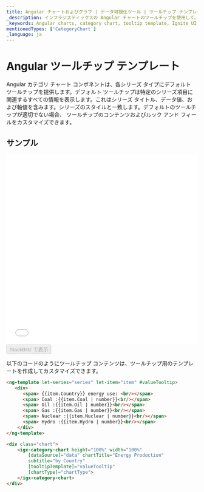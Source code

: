 ```yaml
---
title: Angular チャートおよびグラフ | データ可視化ツール | ツールチップ テンプレート | インフラジスティックス
_description: インフラジスティックスの Angular チャートのツールチップを使用して、重要なデータを表示します。インフラジスティックスの Ignite UI for Angular グラフ チュートリアルを是非お試しください!
_keywords: Angular charts, category chart, tooltip template, Ignite UI for Angular, Infragistics, Angular チャート, カテゴリ チャート, ツールチップ テンプレート, インフラジスティックス
mentionedTypes: ['CategoryChart']
_language: ja
---
```


# Angular ツールチップ テンプレート

Angular カテゴリ チャート コンポネントは、各シリーズ タイプにデフォルト ツールチップを提供します。デフォルト ツールチップは特定のシリーズ項目に関連するすべての情報を表示します。これはシリーズ タイトル、データ値、および軸値を含みます。シリーズのスタイルと一致します。デフォルトのツールチップが適切でない場合、 ツールチップのコンテンツおよびルック アンド フィールをカスタマイズできます。

## サンプル

<div class="sample-container loading" style="height: 500px">
    <iframe id="category-chart-tooltip-template-iframe" src='{environment:dvDemosBaseUrl}/charts/category-chart-tooltip-template' width="100%" height="100%" seamless frameBorder="0" onload="onXPlatSampleIframeContentLoaded(this);"></iframe>
</div>
<div>
    <button data-localize="stackblitz" disabled class="stackblitz-btn"   data-iframe-id="category-chart-tooltip-template-iframe" data-demos-base-url="{environment:dvDemosBaseUrl}">StackBlitz で表示
    </button>


</div>

<div class="divider--half"></div>

以下のコードのようにツールチップ コンテンツは、ツールチップ用のテンプレートを作成してカスタマイズできます。

```html
<ng-template let-series="series" let-item="item" #valueTooltip>
   <div>
      <span> {{item.Country}} energy use: <br/></span>
      <span> Coal :{{item.Coal | number}}<br/></span>
      <span> Oil :{{item.Oil | number}}<br/></span>
      <span> Gas :{{item.Gas | number}}<br/></span>
      <span> Nuclear :{{item.Nuclear | number}}<br/></span>
      <span> Hydro :{{item.Hydro | number}}<br/></span>
    </div>
</ng-template>

<div class="chart">
    <igx-category-chart height="100%" width="100%"
        [dataSource]="data" chartTitle="Energy Production"
        subtitle="by Country"
        [tooltipTemplate]="valueTooltip"
        [chartType]="chartType">
    </igx-category-chart>
</div>
```
